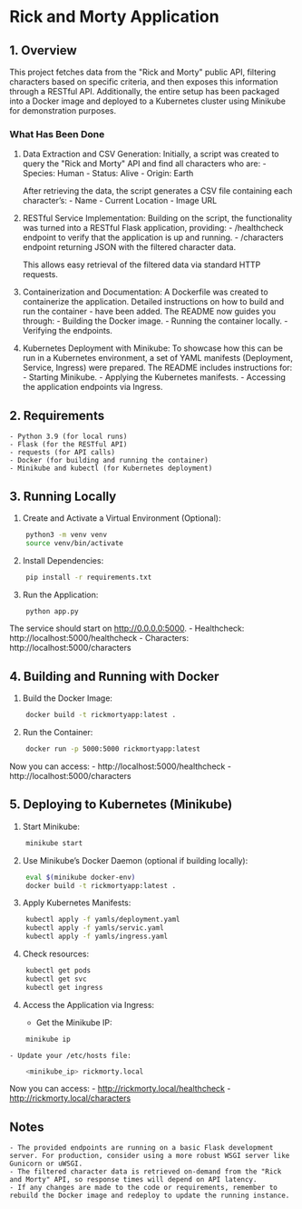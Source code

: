 # Rick and Morty Application
## 1. Overview

This project fetches data from the "Rick and Morty" public API, filtering characters based on specific criteria, and then exposes this information through a RESTful API. Additionally, the entire setup has been packaged into a Docker image and deployed to a Kubernetes cluster using Minikube for demonstration purposes.

### What Has Been Done

1. Data Extraction and CSV Generation:
        Initially, a script was created to query the "Rick and Morty" API and find all characters who are:
        - Species: Human
        - Status: Alive
        - Origin: Earth

    After retrieving the data, the script generates a CSV file containing each character’s:
        - Name
        - Current Location
        - Image URL

2. RESTful Service Implementation:
        Building on the script, the functionality was turned into a RESTful Flask application, providing:
        - /healthcheck endpoint to verify that the application is up and running.
        - /characters endpoint returning JSON with the filtered character data.

    This allows easy retrieval of the filtered data via standard HTTP requests.

3. Containerization and Documentation:
        A Dockerfile was created to containerize the application. Detailed instructions on how to build and run the container - have been added. The README now guides you through:
        - Building the Docker image.
        - Running the container locally.
        - Verifying the endpoints.

4. Kubernetes Deployment with Minikube:
        To showcase how this can be run in a Kubernetes environment, a set of YAML manifests (Deployment, Service, Ingress) were prepared. The README includes instructions for:
        - Starting Minikube.
        - Applying the Kubernetes manifests.
        - Accessing the application endpoints via Ingress.

## 2. Requirements

    - Python 3.9 (for local runs)
    - Flask (for the RESTful API)
    - requests (for API calls)
    - Docker (for building and running the container)
    - Minikube and kubectl (for Kubernetes deployment)

## 3. Running Locally

1. Create and Activate a Virtual Environment (Optional):
```sh
    python3 -m venv venv
    source venv/bin/activate
```

2. Install Dependencies:
```sh
    pip install -r requirements.txt
```

3. Run the Application:
```sh
    python app.py
```
The service should start on http://0.0.0.0:5000.
        - Healthcheck: http://localhost:5000/healthcheck
        - Characters: http://localhost:5000/characters

## 4. Building and Running with Docker

1. Build the Docker Image:
```sh
    docker build -t rickmortyapp:latest .
```
2. Run the Container:
```sh
    docker run -p 5000:5000 rickmortyapp:latest
```
Now you can access:
        - http://localhost:5000/healthcheck
        - http://localhost:5000/characters

## 5. Deploying to Kubernetes (Minikube)

1. Start Minikube:
```sh
    minikube start
```
2. Use Minikube’s Docker Daemon (optional if building locally):
```sh
    eval $(minikube docker-env)
    docker build -t rickmortyapp:latest .
```
3. Apply Kubernetes Manifests:
```sh
    kubectl apply -f yamls/deployment.yaml
    kubectl apply -f yamls/servic.yaml
    kubectl apply -f yamls/ingress.yaml
```
4. Check resources:
```sh
    kubectl get pods
    kubectl get svc
    kubectl get ingress
```
4. Access the Application via Ingress:

    - Get the Minikube IP:
```sh
    minikube ip
```
    - Update your /etc/hosts file:
```sh
    <minikube_ip> rickmorty.local
```
Now you can access:
            - http://rickmorty.local/healthcheck
            - http://rickmorty.local/characters

## Notes

    - The provided endpoints are running on a basic Flask development server. For production, consider using a more robust WSGI server like Gunicorn or uWSGI.
    - The filtered character data is retrieved on-demand from the "Rick and Morty" API, so response times will depend on API latency.
    - If any changes are made to the code or requirements, remember to rebuild the Docker image and redeploy to update the running instance.
